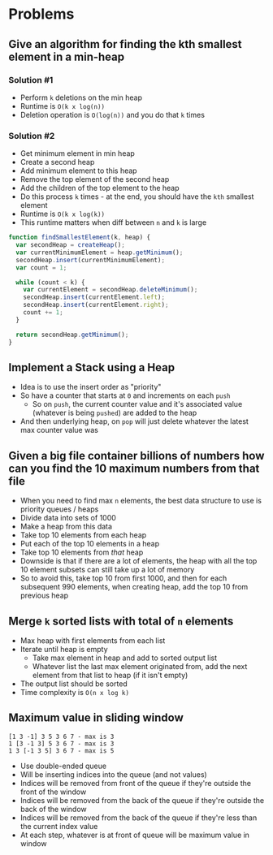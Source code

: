 # Problems

## Give an algorithm for finding the kth smallest element in a min-heap

### Solution #1

* Perform `k` deletions on the min heap
* Runtime is `O(k x log(n))`
* Deletion operation is `O(log(n))` and you do that `k` times

### Solution #2

* Get minimum element in min heap
* Create a second heap
* Add minimum element to this heap
* Remove the top element of the second heap
* Add the children of the top element to the heap
* Do this process `k` times - at the end, you should have the `kth` smallest element
* Runtime is `O(k x log(k))`
* This runtime matters when diff between `n` and `k` is large

```javascript
function findSmallestElement(k, heap) {
  var secondHeap = createHeap();
  var currentMinimumElement = heap.getMinimum();
  secondHeap.insert(currentMinimumElement);
  var count = 1;

  while (count < k) {
    var currentElement = secondHeap.deleteMinimum();
    secondHeap.insert(currentElement.left);
    secondHeap.insert(currentElement.right);
    count += 1;
  }

  return secondHeap.getMinimum();
}
```

## Implement a Stack using a Heap

* Idea is to use the insert order as "priority"
* So have a counter that starts at `0` and increments on each `push`
  * So on `push`, the current counter value and it's associated value (whatever is being `pushed`) are added to the heap
* And then underlying heap, on `pop` will just delete whatever the latest max counter value was

## Given a big file container billions of numbers how can you find the 10 maximum numbers from that file

* When you need to find max `n` elements, the best data structure to use is priority queues / heaps
* Divide data into sets of 1000
* Make a heap from this data
* Take top 10 elements from each heap
* Put each of the top 10 elements in a heap
* Take top 10 elements from _that_ heap
* Downside is that if there are a lot of elements, the heap with all the top 10 element subsets can still take up a lot of memory
* So to avoid this, take top 10 from first 1000, and then for each subsequent 990 elements, when creating heap, add the top 10 from previous heap

## Merge `k` sorted lists with total of `n` elements

* Max heap with first elements from each list
* Iterate until heap is empty
  * Take max element in heap and add to sorted output list
  * Whatever list the last max element originated from, add the next element from that list to heap (if it isn't empty)
* The output list should be sorted
* Time complexity is `O(n x log k)`

## Maximum value in sliding window

```text
[1 3 -1] 3 5 3 6 7 - max is 3
1 [3 -1 3] 5 3 6 7 - max is 3
1 3 [-1 3 5] 3 6 7 - max is 5
```

* Use double-ended queue
* Will be inserting indices into the queue (and not values)
* Indices will be removed from front of the queue if they're outside the front of the window
* Indices will be removed from the back of the queue if they're outside the back of the window
* Indices will be removed from the back of the queue if they're less than the current index value
* At each step, whatever is at front of queue will be maximum value in window

